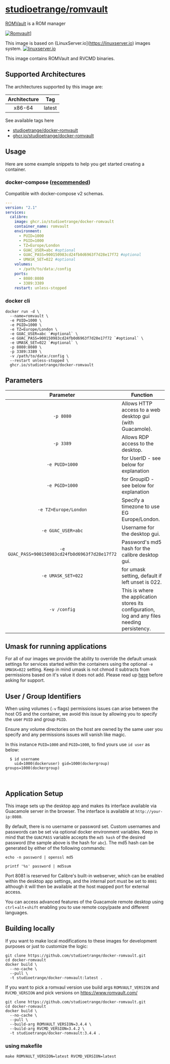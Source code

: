 # [studioetrange/romvault](https://github.com/studioetrange/docker-romvault)

[ROMVault](https://www.romvault.com/) is a ROM manager

[![Romvault](https://www.romvault.com/graphics/romvaultTZ.png)](https://www.romvault.com/)]

This image is based on {LinuxServer.io](https://linuxserver.io) images system.
[![linuxserver.io](https://raw.githubusercontent.com/linuxserver/docker-templates/master/linuxserver.io/img/linuxserver_forum.png)](https://linuxserver.io)

This image contains ROMVault and RVCMD binaries.

## Supported Architectures

The architectures supported by this image are:

| Architecture | Tag |
| :----: | --- |
| x86-64 | latest |@


See available tags here
  * [studioetrange/docker-romvault](https://hub.docker.com/r/studioetrange/docker-romvault)
  * [ghcr.io/studioetrange/docker-romvault](https://github.com/StudioEtrange/docker-romvault/pkgs/container/docker-romvault)


## Usage

Here are some example snippets to help you get started creating a container.

### docker-compose ([recommended](https://docs.linuxserver.io/general/docker-compose))

Compatible with docker-compose v2 schemas.

```yaml
---
version: "2.1"
services:
  calibre:
    image: ghcr.io/studioetrange/docker-romvault
    container_name: romvault
    environment:
      - PUID=1000
      - PGID=1000
      - TZ=Europe/London
      - GUAC_USER=abc #optional
      - GUAC_PASS=900150983cd24fb0d6963f7d28e17f72 #optional
      - UMASK_SET=022 #optional
    volumes:
      - /path/to/data:/config
    ports:
      - 8080:8080
      - 3389:3389
    restart: unless-stopped
```

### docker cli

```
docker run -d \
  --name=romvault \
  -e PUID=1000 \
  -e PGID=1000 \
  -e TZ=Europe/London \
  -e GUAC_USER=abc `#optional` \
  -e GUAC_PASS=900150983cd24fb0d6963f7d28e17f72 `#optional` \
  -e UMASK_SET=022 `#optional` \
  -p 8080:8080 \
  -p 3389:3389 \
  -v /path/to/data:/config \
  --restart unless-stopped \
  ghcr.io/studioetrange/docker-romvault
```


## Parameters


| Parameter | Function |
| :----: | --- |
| `-p 8080` | Allows HTTP access to a web desktop gui (with Guacamole). |
| `-p 3389` | Allows RDP access to the desktop. |
| `-e PUID=1000` | for UserID - see below for explanation |
| `-e PGID=1000` | for GroupID - see below for explanation |
| `-e TZ=Europe/London` | Specify a timezone to use EG Europe/London. |
| `-e GUAC_USER=abc` | Username for the desktop gui. |
| `-e GUAC_PASS=900150983cd24fb0d6963f7d28e17f72` | Password's md5 hash for the calibre desktop gui. |
| `-e UMASK_SET=022` | for umask setting, default if left unset is 022. |
| `-v /config` | This is where the application stores its configuration, log and any files needing persistency. |


## Umask for running applications

For all of our images we provide the ability to override the default umask settings for services started within the containers using the optional `-e UMASK=022` setting.
Keep in mind umask is not chmod it subtracts from permissions based on it's value it does not add. Please read up [here](https://en.wikipedia.org/wiki/Umask) before asking for support.

## User / Group Identifiers

When using volumes (`-v` flags) permissions issues can arise between the host OS and the container, we avoid this issue by allowing you to specify the user `PUID` and group `PGID`.

Ensure any volume directories on the host are owned by the same user you specify and any permissions issues will vanish like magic.

In this instance `PUID=1000` and `PGID=1000`, to find yours use `id user` as below:

```
  $ id username
    uid=1000(dockeruser) gid=1000(dockergroup) groups=1000(dockergroup)
```


&nbsp;
## Application Setup

This image sets up the desktop app and makes its interface available via Guacamole server in the browser. The interface is available at `http://your-ip:8080`.

By default, there is no username or password set. Custom usernames and passwords can be set via optional docker environment variables. Keep in mind that the `GUACPASS` variable accepts the `md5 hash` of the desired password (the sample above is the hash for `abc`). The md5 hash can be generated by either of the following commands:

```
echo -n password | openssl md5
```

```
printf '%s' password | md5sum
```

Port 8081 is reserved for Calibre's built-in webserver, which can be enabled within the desktop app settings, and the internal port must be set to `8081` although it will then be available at the host mapped port for external access.

You can access advanced features of the Guacamole remote desktop using `ctrl`+`alt`+`shift` enabling you to use remote copy/paste and different languages.


## Building locally

If you want to make local modifications to these images for development purposes or just to customize the logic:
```
git clone https://github.com/studioetrange/docker-romvault.git
cd docker-romvault
docker build \
  --no-cache \
  --pull \
  -t studioetrange/docker-romvault:latest .
```

If you want to pick a romvaul version use build args `ROMVAULT_VERSION` and `RVCMD_VERSION` and pick versions on https://www.romvault.com/
```
git clone https://github.com/studioetrange/docker-romvault.git
cd docker-romvault
docker build \
  --no-cache \
  --pull \
  --build-arg ROMVAULT_VERSION=3.4.4 \
  --build-arg RVCMD_VERSION=3.4.2 \
  -t studioetrange/docker-romvault:3.4.4 .
```



### using makefile

```
make ROMVAULT_VERSION=latest RVCMD_VERSION=latest
```

